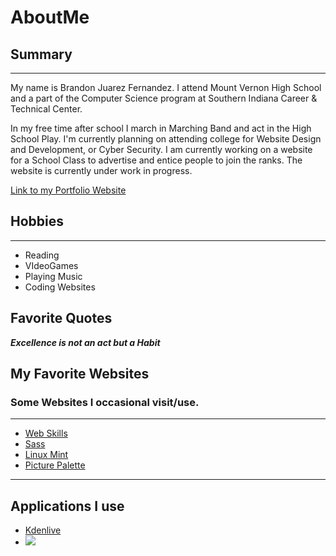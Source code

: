 # AboutMe


## Summary
---
<p>My name is Brandon Juarez Fernandez. 
I attend Mount Vernon High School and a part of the Computer Science program at Southern Indiana Career & Technical Center. 

In my free time after school I march in Marching Band and act in the High School Play. 
I'm currently planning on attending college for Website Design and Development, or Cyber Security. I am currently working on a website for a School Class to advertise and entice people to join the ranks. The website is currently under work in progress.</p>

<a href="jf-brandon23.github.io">Link to my Portfolio Website</a>

## Hobbies
___
- Reading
- VIdeoGames
- Playing Music
- Coding Websites

## Favorite Quotes
_**Excellence is not an act but a Habit**_

## My Favorite Websites

### Some Websites I occasional visit/use.
---
- [Web Skills](https://andreasbm.github.io/web-skills/)
- [Sass](https://sass-lang.com/install)
- [Linux Mint](https://www.linuxmint.com/)
- [Picture Palette](https://picture-palette.web.app/)
---
## Applications I use
 - [Kdenlive](https://kdenlive.org/en/)
 - <img src="https://kdenlive.org/wp-content/uploads/2016/06/slide2.png">
